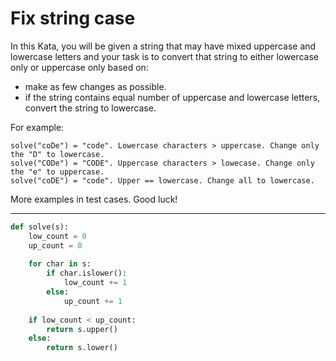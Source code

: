 # Fix string case

In this Kata, you will be given a string that may have mixed uppercase and lowercase letters and your task is to convert that string to either lowercase only or uppercase only based on:

* make as few changes as possible.
* if the string contains equal number of uppercase and lowercase letters, convert the string to lowercase.

For example:

```
solve("coDe") = "code". Lowercase characters > uppercase. Change only the "D" to lowercase.
solve("CODe") = "CODE". Uppercase characters > lowecase. Change only the "e" to uppercase.
solve("coDE") = "code". Upper == lowercase. Change all to lowercase.
```
More examples in test cases. Good luck!

---

```py
def solve(s):
    low_count = 0
    up_count = 0
    
    for char in s:
        if char.islower():
            low_count += 1
        else:
            up_count += 1
    
    if low_count < up_count:
        return s.upper()
    else:
        return s.lower() 
```

